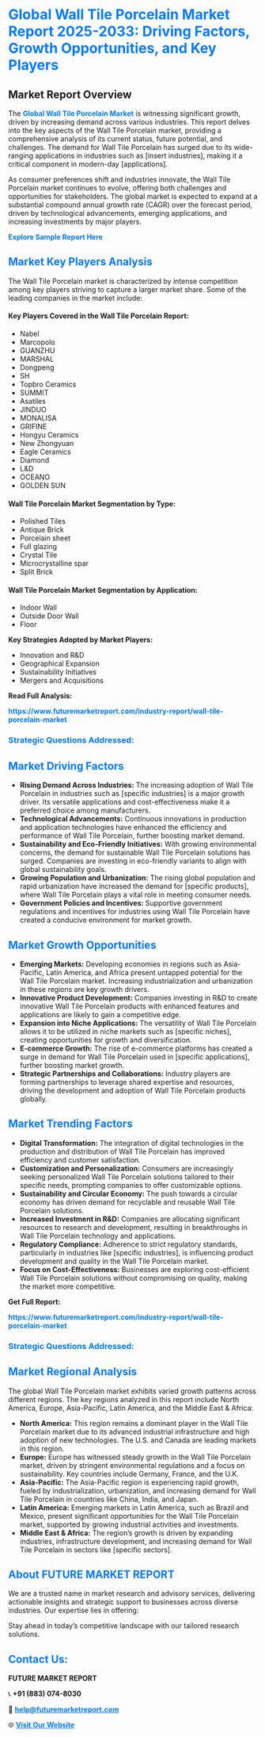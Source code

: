 <h1 style="color: #007BFF;">Global Wall Tile Porcelain Market Report 2025-2033: Driving Factors, Growth Opportunities, and Key Players</h1>

<section id="overview">
<h2>Market Report Overview</h2>
<p>The <a href="https://www.futuremarketreport.com/industry-report/wall-tile-porcelain-market" style="color: #007BFF; text-decoration: none;"><strong>Global Wall Tile Porcelain Market</strong></a> is witnessing significant growth, driven by increasing demand across various industries. This report delves into the key aspects of the Wall Tile Porcelain market, providing a comprehensive analysis of its current status, future potential, and challenges. The demand for Wall Tile Porcelain has surged due to its wide-ranging applications in industries such as [insert industries], making it a critical component in modern-day [applications].</p>
<p>As consumer preferences shift and industries innovate, the Wall Tile Porcelain market continues to evolve, offering both challenges and opportunities for stakeholders. The global market is expected to expand at a substantial compound annual growth rate (CAGR) over the forecast period, driven by technological advancements, emerging applications, and increasing investments by major players.</p>
</section>

<section id="overview">
<p><a href="https://www.futuremarketreport.com/request-sample/reportId=84554" style="color: #007BFF; text-decoration: none;"><strong>Explore Sample Report Here</strong></a></p>
</section>

<section id="key-players">
<h2 style="color: #007BFF;">Market Key Players Analysis</h2>
<p>The Wall Tile Porcelain market is characterized by intense competition among key players striving to capture a larger market share. Some of the leading companies in the market include:</p>
<h4>Key Players Covered in the Wall Tile Porcelain Report:</h4>
<ul><li>Nabel</li><li>Marcopolo</li><li>GUANZHU</li><li>MARSHAL</li><li>Dongpeng</li><li>SH</li><li>Topbro Ceramics</li><li>SUMMIT</li><li>Asatiles</li><li>JINDUO</li><li>MONALISA</li><li>GRIFINE</li><li>Hongyu Ceramics</li><li>New Zhongyuan</li><li>Eagle Ceramics</li><li>Diamond</li><li>L&amp;D</li><li>OCEANO</li><li>GOLDEN SUN</li></ul>
<h4>Wall Tile Porcelain Market Segmentation by Type:</h4>
<ul><li>Polished Tiles</li><li>Antique Brick</li><li>Porcelain sheet</li><li>Full glazing</li><li>Crystal Tile</li><li>Microcrystalline spar</li><li>Split Brick</li></ul>

<h4>Wall Tile Porcelain Market Segmentation by Application:</h4>
<ul><li>Indoor Wall</li><li>Outside Door Wall</li><li>Floor</li></ul>
<p><strong>Key Strategies Adopted by Market Players:</strong></p>
<ul>
<li>Innovation and R&D</li>
<li>Geographical Expansion</li>
<li>Sustainability Initiatives</li>
<li>Mergers and Acquisitions</li>
</ul>
</section>

<section>
<p><strong>Read Full Analysis: </strong></p><a href="https://www.futuremarketreport.com/industry-report/wall-tile-porcelain-market" style="color: #007BFF; text-decoration: none;"><strong>https://www.futuremarketreport.com/industry-report/wall-tile-porcelain-market</strong></a>
<h3 style="color: #007BFF;">Strategic Questions Addressed:</h3>
</section>

<section id="driving-factors">
<h2 style="color: #007BFF;">Market Driving Factors</h2>
<ul>
<li><strong>Rising Demand Across Industries:</strong> The increasing adoption of Wall Tile Porcelain in industries such as [specific industries] is a major growth driver. Its versatile applications and cost-effectiveness make it a preferred choice among manufacturers.</li>
<li><strong>Technological Advancements:</strong> Continuous innovations in production and application technologies have enhanced the efficiency and performance of Wall Tile Porcelain, further boosting market demand.</li>
<li><strong>Sustainability and Eco-Friendly Initiatives:</strong> With growing environmental concerns, the demand for sustainable Wall Tile Porcelain solutions has surged. Companies are investing in eco-friendly variants to align with global sustainability goals.</li>
<li><strong>Growing Population and Urbanization:</strong> The rising global population and rapid urbanization have increased the demand for [specific products], where Wall Tile Porcelain plays a vital role in meeting consumer needs.</li>
<li><strong>Government Policies and Incentives:</strong> Supportive government regulations and incentives for industries using Wall Tile Porcelain have created a conducive environment for market growth.</li>
</ul>
</section>

<section id="growth-opportunities">
<h2 style="color: #007BFF;">Market Growth Opportunities</h2>
<ul>
<li><strong>Emerging Markets:</strong> Developing economies in regions such as Asia-Pacific, Latin America, and Africa present untapped potential for the Wall Tile Porcelain market. Increasing industrialization and urbanization in these regions are key growth drivers.</li>
<li><strong>Innovative Product Development:</strong> Companies investing in R&D to create innovative Wall Tile Porcelain products with enhanced features and applications are likely to gain a competitive edge.</li>
<li><strong>Expansion into Niche Applications:</strong> The versatility of Wall Tile Porcelain allows it to be utilized in niche markets such as [specific niches], creating opportunities for growth and diversification.</li>
<li><strong>E-commerce Growth:</strong> The rise of e-commerce platforms has created a surge in demand for Wall Tile Porcelain used in [specific applications], further boosting market growth.</li>
<li><strong>Strategic Partnerships and Collaborations:</strong> Industry players are forming partnerships to leverage shared expertise and resources, driving the development and adoption of Wall Tile Porcelain products globally.</li>
</ul>
</section>

<section id="trending-factors">
<h2 style="color: #007BFF;">Market Trending Factors</h2>
<ul>
<li><strong>Digital Transformation:</strong> The integration of digital technologies in the production and distribution of Wall Tile Porcelain has improved efficiency and customer satisfaction.</li>
<li><strong>Customization and Personalization:</strong> Consumers are increasingly seeking personalized Wall Tile Porcelain solutions tailored to their specific needs, prompting companies to offer customizable options.</li>
<li><strong>Sustainability and Circular Economy:</strong> The push towards a circular economy has driven demand for recyclable and reusable Wall Tile Porcelain solutions.</li>
<li><strong>Increased Investment in R&D:</strong> Companies are allocating significant resources to research and development, resulting in breakthroughs in Wall Tile Porcelain technology and applications.</li>
<li><strong>Regulatory Compliance:</strong> Adherence to strict regulatory standards, particularly in industries like [specific industries], is influencing product development and quality in the Wall Tile Porcelain market.</li>
<li><strong>Focus on Cost-Effectiveness:</strong> Businesses are exploring cost-efficient Wall Tile Porcelain solutions without compromising on quality, making the market more competitive.</li>
</ul>
</section>

<section>
<p><strong>Get Full Report: </strong></p><a href="https://www.futuremarketreport.com/industry-report/wall-tile-porcelain-market" style="color: #007BFF; text-decoration: none;"><strong>https://www.futuremarketreport.com/industry-report/wall-tile-porcelain-market</strong></a>
<h3 style="color: #007BFF;">Strategic Questions Addressed:</h3>
</section>


<section id="regional-analysis">
<h2 style="color: #007BFF;">Market Regional Analysis</h2>
<p>The global Wall Tile Porcelain market exhibits varied growth patterns across different regions. The key regions analyzed in this report include North America, Europe, Asia-Pacific, Latin America, and the Middle East & Africa:</p>
<ul>
<li><strong>North America:</strong> This region remains a dominant player in the Wall Tile Porcelain market due to its advanced industrial infrastructure and high adoption of new technologies. The U.S. and Canada are leading markets in this region.</li>
<li><strong>Europe:</strong> Europe has witnessed steady growth in the Wall Tile Porcelain market, driven by stringent environmental regulations and a focus on sustainability. Key countries include Germany, France, and the U.K.</li>
<li><strong>Asia-Pacific:</strong> The Asia-Pacific region is experiencing rapid growth, fueled by industrialization, urbanization, and increasing demand for Wall Tile Porcelain in countries like China, India, and Japan.</li>
<li><strong>Latin America:</strong> Emerging markets in Latin America, such as Brazil and Mexico, present significant opportunities for the Wall Tile Porcelain market, supported by growing industrial activities and investments.</li>
<li><strong>Middle East & Africa:</strong> The region’s growth is driven by expanding industries, infrastructure development, and increasing demand for Wall Tile Porcelain in sectors like [specific sectors].</li>
</ul>
</section>

<footer>
<h2 style="color: #007BFF;">About FUTURE MARKET REPORT</h2>
<p>We are a trusted name in market research and advisory services, delivering actionable insights and strategic support to businesses across diverse industries. Our expertise lies in offering:</p>

<p>Stay ahead in today’s competitive landscape with our tailored research solutions.</p>

<h2 style="color: #007BFF;">Contact Us:</h2>
<p><strong>FUTURE MARKET REPORT</strong></p>
<p>📞 <strong>+91 (883) 074-8030</strong></p>
<p>📧 <strong><a href="mailto:help@futuremarketreport.com" style="color: #007BFF;">help@futuremarketreport.com</a></strong></p>
<p>🌐 <strong><a href="https://www.futuremarketreport.com/" style="color: #007BFF;">Visit Our Website</a></strong></p>
</footer>